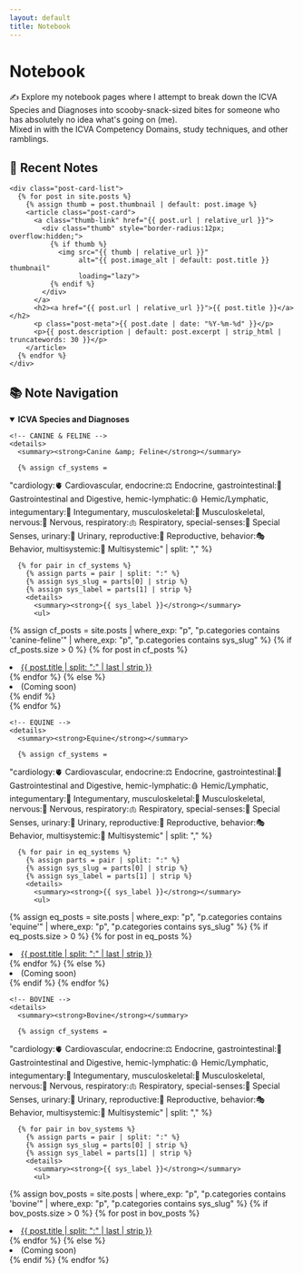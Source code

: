 ```yaml
---
layout: default
title: Notebook
---
```


<h1>Notebook</h1>
<p>✍️ Explore my notebook pages where I attempt to break down the ICVA Species and Diagnoses into scooby-snack-sized bites for someone who has absolutely no idea what's going on (me).<br>Mixed in with the ICVA Competency Domains, study techniques, and other ramblings.</p>

<!-- Override any theme sizing that was cropping thumbnails -->
<style>
  .post-card .thumb { aspect-ratio: auto !important; height: auto !important; }
  .post-card .thumb img { width: 100%; height: auto; display: block; }
</style>

<div class="notebook-container">
  <div class="notebook-left">
    <h2>📓 Recent Notes</h2>

    <div class="post-card-list">
      {% for post in site.posts %}
        {% assign thumb = post.thumbnail | default: post.image %}
        <article class="post-card">
          <a class="thumb-link" href="{{ post.url | relative_url }}">
            <div class="thumb" style="border-radius:12px; overflow:hidden;">
              {% if thumb %}
                <img src="{{ thumb | relative_url }}"
                     alt="{{ post.image_alt | default: post.title }} thumbnail"
                     loading="lazy">
              {% endif %}
            </div>
          </a>
          <h2><a href="{{ post.url | relative_url }}">{{ post.title }}</a></h2>
          <p class="post-meta">{{ post.date | date: "%Y-%m-%d" }}</p>
          <p>{{ post.description | default: post.excerpt | strip_html | truncatewords: 30 }}</p>
        </article>
      {% endfor %}
    </div>
  </div>


<div class="notebook-right nav-tree">
  <h2>📚 Note Navigation</h2>

  <details open>
    <summary><strong>ICVA Species and Diagnoses</strong></summary>

    <!-- CANINE & FELINE -->
    <details>
      <summary><strong>Canine &amp; Feline</strong></summary>

      {% assign cf_systems = 
  "cardiology:🫀 Cardiovascular,
   endocrine:⚖️ Endocrine,
   gastrointestinal:🌮 Gastrointestinal and Digestive,
   hemic-lymphatic:🩸 Hemic/Lymphatic,
   integumentary:🐾 Integumentary,
   musculoskeletal:🦴 Musculoskeletal,
   nervous:🧠 Nervous,
   respiratory:🫁 Respiratory,
   special-senses:👀 Special Senses,
   urinary:🚽 Urinary,
   reproductive:🧬 Reproductive,
   behavior:🎭 Behavior,
   multisystemic:🧰 Multisystemic" 
   | split: "," %}

      {% for pair in cf_systems %}
        {% assign parts = pair | split: ":" %}
        {% assign sys_slug = parts[0] | strip %}
        {% assign sys_label = parts[1] | strip %}
        <details>
          <summary><strong>{{ sys_label }}</strong></summary>
          <ul>
{% assign cf_posts = site.posts 
   | where_exp: "p", "p.categories contains 'canine-feline'" 
   | where_exp: "p", "p.categories contains sys_slug" %}
            {% if cf_posts.size > 0 %}
              {% for post in cf_posts %}
                <li><a href="{{ post.url | relative_url }}">
                  {{ post.title | split: ":" | last | strip }}
                </a></li>
              {% endfor %}
            {% else %}
              <li>(Coming soon)</li>
            {% endif %}
          </ul>
        </details>
      {% endfor %}
    </details>

    <!-- EQUINE -->
    <details>
      <summary><strong>Equine</strong></summary>

      {% assign cf_systems = 
  "cardiology:🫀 Cardiovascular,
   endocrine:⚖️ Endocrine,
   gastrointestinal:🌮 Gastrointestinal and Digestive,
   hemic-lymphatic:🩸 Hemic/Lymphatic,
   integumentary:🐾 Integumentary,
   musculoskeletal:🦴 Musculoskeletal,
   nervous:🧠 Nervous,
   respiratory:🫁 Respiratory,
   special-senses:👀 Special Senses,
   urinary:🚽 Urinary,
   reproductive:🧬 Reproductive,
   behavior:🎭 Behavior,
   multisystemic:🧰 Multisystemic" 
   | split: "," %}

      {% for pair in eq_systems %}
        {% assign parts = pair | split: ":" %}
        {% assign sys_slug = parts[0] | strip %}
        {% assign sys_label = parts[1] | strip %}
        <details>
          <summary><strong>{{ sys_label }}</strong></summary>
          <ul>
{% assign eq_posts = site.posts 
   | where_exp: "p", "p.categories contains 'equine'" 
   | where_exp: "p", "p.categories contains sys_slug" %}
            {% if eq_posts.size > 0 %}
              {% for post in eq_posts %}
                <li><a href="{{ post.url | relative_url }}">
                  {{ post.title | split: ":" | last | strip }}
                </a></li>
              {% endfor %}
            {% else %}
              <li>(Coming soon)</li>
            {% endif %}
          </ul>
        </details>
      {% endfor %}
    </details>

    <!-- BOVINE -->
    <details>
      <summary><strong>Bovine</strong></summary>

      {% assign cf_systems = 
  "cardiology:🫀 Cardiovascular,
   endocrine:⚖️ Endocrine,
   gastrointestinal:🌮 Gastrointestinal and Digestive,
   hemic-lymphatic:🩸 Hemic/Lymphatic,
   integumentary:🐾 Integumentary,
   musculoskeletal:🦴 Musculoskeletal,
   nervous:🧠 Nervous,
   respiratory:🫁 Respiratory,
   special-senses:👀 Special Senses,
   urinary:🚽 Urinary,
   reproductive:🧬 Reproductive,
   behavior:🎭 Behavior,
   multisystemic:🧰 Multisystemic" 
   | split: "," %}

      {% for pair in bov_systems %}
        {% assign parts = pair | split: ":" %}
        {% assign sys_slug = parts[0] | strip %}
        {% assign sys_label = parts[1] | strip %}
        <details>
          <summary><strong>{{ sys_label }}</strong></summary>
          <ul>
{% assign bov_posts = site.posts 
   | where_exp: "p", "p.categories contains 'bovine'" 
   | where_exp: "p", "p.categories contains sys_slug" %}
            {% if bov_posts.size > 0 %}
              {% for post in bov_posts %}
                <li><a href="{{ post.url | relative_url }}">
                  {{ post.title | split: ":" | last | strip }}
                </a></li>
              {% endfor %}
            {% else %}
              <li>(Coming soon)</li>
            {% endif %}
          </ul>
        </details>
      {% endfor %}
    </details>

  </details>
</div>
</div>
